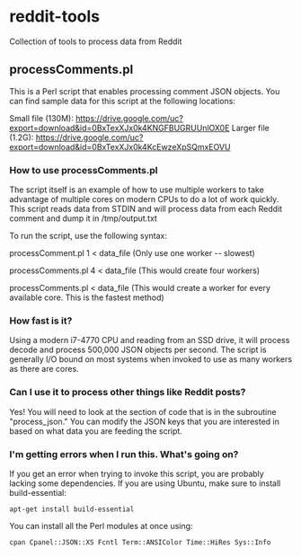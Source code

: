 # reddit-tools
Collection of tools to process data from Reddit

## processComments.pl
This is a Perl script that enables processing comment JSON objects.  You can find sample data for this 
script at the following locations:

Small file (130M):  https://drive.google.com/uc?export=download&id=0BxTexXJx0k4KNGFBUGRUUnlOX0E 
Larger file (1.2G): https://drive.google.com/uc?export=download&id=0BxTexXJx0k4KcEwzeXpSQmxEOVU 

### How to use processComments.pl
The script itself is an example of how to use multiple workers to take advantage of multiple cores on 
modern CPUs to do a lot of work quickly.  This script reads data from STDIN and will process data from 
each Reddit comment and dump it in /tmp/output.txt

To run the script, use the following syntax:

processComment.pl 1 < data_file (Only use one worker -- slowest) 

processComments.pl 4 < data_file  (This would create four workers)

processComments.pl < data_file (This would create a worker for every available core.  This is the 
fastest method)

### How fast is it?

Using a modern i7-4770 CPU and reading from an SSD drive, it will process decode and process 500,000 
JSON objects per second.  The script is generally I/O bound on most systems when invoked to use as 
many workers as there are cores.  

### Can I use it to process other things like Reddit posts?

Yes!  You will need to look at the section of code that is in the subroutine "process_json."  You can 
modify the JSON keys that you are interested in based on what data you are feeding the script.

### I'm getting errors when I run this.  What's going on?

If you get an error when trying to invoke this script, you are probably lacking some dependencies.  If 
you are using Ubuntu, make sure to install build-essential:
```
apt-get install build-essential
```
You can install all the Perl modules at once using:
```
cpan Cpanel::JSON::XS Fcntl Term::ANSIColor Time::HiRes Sys::Info
``` 

